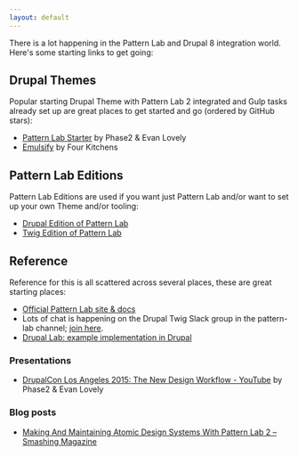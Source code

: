 ```yaml
---
layout: default
---
```


There is a lot happening in the Pattern Lab and Drupal 8 integration world. Here's some starting links to get going:

## Drupal Themes

Popular starting Drupal Theme with Pattern Lab 2 integrated and Gulp tasks already set up are great places to get started and go (ordered by GitHub stars):

- [Pattern Lab Starter](https://github.com/phase2/pattern-lab-starter) by Phase2 & Evan Lovely
- [Emulsify](https://github.com/fourkitchens/emulsify) by Four Kitchens

## Pattern Lab Editions

Pattern Lab Editions are used if you want just Pattern Lab and/or want to set up your own Theme and/or tooling:

- [Drupal Edition of Pattern Lab](https://github.com/pattern-lab/edition-php-drupal-standard)
- [Twig Edition of Pattern Lab](https://github.com/pattern-lab/edition-php-twig-standard)

## Reference

Reference for this is all scattered across several places, these are great starting places:

- [Official Pattern Lab site & docs](http://patternlab.io)
- Lots of chat is happening on the Drupal Twig Slack group in the pattern-lab channel; [join here](https://drupaltwig-slack.herokuapp.com).
- [Drupal Lab: example implementation in Drupal](https://github.com/phase2/drupal-lab/tree/master/web/themes/dashing)

### Presentations

- [DrupalCon Los Angeles 2015: The New Design Workflow - YouTube](https://www.youtube.com/watch?v=PdfxJO81cdA&feature=youtu.be) by Phase2 & Evan Lovely

### Blog posts

- [Making And Maintaining Atomic Design Systems With Pattern Lab 2 – Smashing Magazine](https://www.smashingmagazine.com/2016/07/building-maintaining-atomic-design-systems-pattern-lab/)
